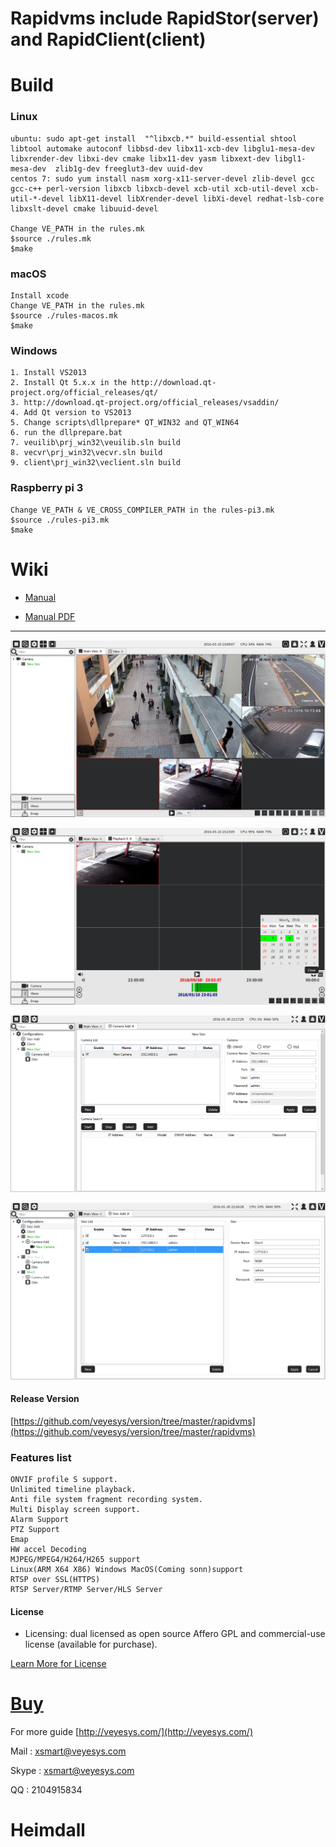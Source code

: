 # Rapidvms include RapidStor(server) and RapidClient(client) #

# Build #
### Linux ###
	ubuntu: sudo apt-get install  "^libxcb.*" build-essential shtool libtool automake autoconf libbsd-dev libx11-xcb-dev libglu1-mesa-dev libxrender-dev libxi-dev cmake libx11-dev yasm libxext-dev libgl1-mesa-dev  zlib1g-dev freeglut3-dev uuid-dev
	centos 7: sudo yum install nasm xorg-x11-server-devel zlib-devel gcc gcc-c++ perl-version libxcb libxcb-devel xcb-util xcb-util-devel xcb-util-*-devel libX11-devel libXrender-devel libXi-devel redhat-lsb-core libxslt-devel cmake libuuid-devel
	
	Change VE_PATH in the rules.mk
	$source ./rules.mk
	$make

### macOS ###
	Install xcode
	Change VE_PATH in the rules.mk
	$source ./rules-macos.mk
	$make 

### Windows ###
	1. Install VS2013
	2. Install Qt 5.x.x in the http://download.qt-project.org/official_releases/qt/
	3. http://download.qt-project.org/official_releases/vsaddin/
	4. Add Qt version to VS2013
	5. Change scripts\dllprepare* QT_WIN32 and QT_WIN64
	6. run the dllprepare.bat
	7. veuilib\prj_win32\veuilib.sln build
	8. vecvr\prj_win32\vecvr.sln build
	9. client\prj_win32\veclient.sln build
	
### Raspberry pi 3 ###
	Change VE_PATH & VE_CROSS_COMPILER_PATH in the rules-pi3.mk
	$source ./rules-pi3.mk
	$make 

# Wiki #

*  [Manual](https://xsmart.gitbooks.io/rapidvmsusermanual/content/)

*  [Manual PDF](https://www.gitbook.com/download/pdf/book/xsmart/rapidvmsusermanual)


----------
![](https://raw.githubusercontent.com/xsmart/ve-img/master/opencvr2/opencvrclient.png)

![](https://raw.githubusercontent.com/xsmart/ve-img/master/opencvr2/playback.png)

![](https://raw.githubusercontent.com/xsmart/ve-img/master/opencvr2/configure.png)

![](https://raw.githubusercontent.com/xsmart/ve-img/master/opencvr2/opencvrstoradd.png)


#### Release Version ####
[https://github.com/veyesys/version/tree/master/rapidvms](https://github.com/veyesys/version/tree/master/rapidvms)

### Features list ###
	ONVIF profile S support.
    Unlimited timeline playback.
	Anti file system fragment recording system.
	Multi Display screen support.
	Alarm Support
	PTZ Support
	Emap
	HW accel Decoding
	MJPEG/MPEG4/H264/H265 support
	Linux(ARM X64 X86) Windows MacOS(Coming sonn)support
	RTSP over SSL(HTTPS)
	RTSP Server/RTMP Server/HLS Server

#### License ####
* Licensing: dual licensed as open source Affero GPL and commercial-use license (available for purchase).


[Learn More for License](https://www.gitbook.com/book/xsmart/rapidvmsusermanual/details)

# [Buy](http://veyesys.com/index.html#license) #


For more guide
[http://veyesys.com/](http://veyesys.com/)

Mail  : [xsmart@veyesys.com](xsmart@veyesys.com)

Skype : xsmart@veyesys.com

QQ    : 2104915834
# Heimdall
